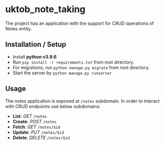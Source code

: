 # uktob_note_taking

The project has an application with the support for CRUD operations of Notes entity.

## Installation / Setup
- Install **python v3.9.6**
- Run ```pip install -r requirements.txt``` from root directory.
- For migrations, run ```python manage.py migrate``` from root directory.
- Start the server by ```python manage.py runserver```

## Usage
The notes application is exposed at `/notes` subdomain. In order to interact with CRUD endpoints use below subdomains:
- **List**: _GET_ `/notes`
- **Create**: _POST_ `/notes`
- **Fetch**: _GET_ `/notes/$id`
- **Update**: _PUT_ `/notes/$id`
- **Delete**: _DELETE_ `/notes/$id`
